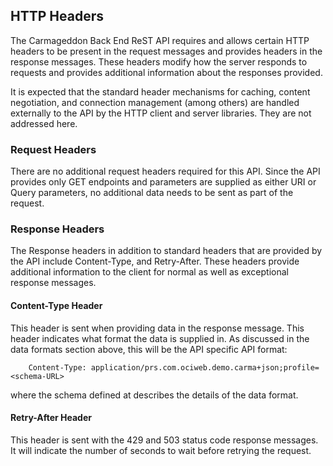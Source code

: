 
## HTTP Headers

The Carmageddon Back End ReST API requires and allows certain HTTP
headers to be present in the request messages and provides headers in
the response messages.  These headers modify how the server responds to
requests and provides additional information about the responses provided.

It is expected that the standard header mechanisms for caching, content
negotiation, and connection management (among others) are handled
externally to the API by the HTTP client and server libraries.  They are
not addressed here.

### Request Headers

There are no additional request headers required for this API.  Since the
API provides only GET endpoints and parameters are supplied as either URI
or Query parameters, no additional data needs to be sent as part of the
request.

### Response Headers

The Response headers in addition to standard headers that are provided
by the API include Content-Type, and Retry-After.  These headers provide
additional information to the client for normal as well as exceptional
response messages.

#### Content-Type Header

This header is sent when providing data in the response message.  This
header indicates what format the data is supplied in.  As discussed in
the data formats section above, this will be the API specific API format:

        Content-Type: application/prs.com.ociweb.demo.carma+json;profile=<schema-URL>

where the schema defined at <schema-URL> describes the details of the
data format.

#### Retry-After Header

This header is sent with the 429 and 503 status code response messages.
It will indicate the number of seconds to wait before retrying the
request.

